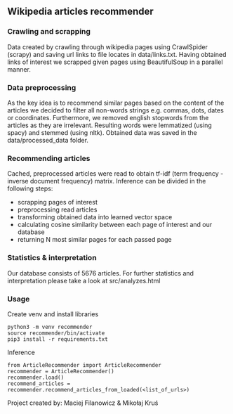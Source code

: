 ## Wikipedia articles recommender

### Crawling and scrapping
Data created by crawling through wikipedia pages using CrawlSpider (scrapy) and saving url links to file locates in data/links.txt.
Having obtained links of interest we scrapped given pages using BeautifulSoup in a parallel manner.
### Data preprocessing 
As the key idea is to recommend similar pages based on the content of the articles we decided to filter all non-words strings e.g. commas, dots, dates or coordinates.
Furthermore, we removed english stopwords from the articles as they are irrelevant. Resulting words were lemmatized (using spacy) and stemmed (using nltk). Obtained data was saved in the data/processed_data folder.
### Recommending articles
Cached, preprocessed articles were read to obtain tf-idf (term frequency - inverse document frequency) matrix. Inference can be divided in the following steps:
* scrapping pages of interest 
* preprocessing read articles
* transforming obtained data into learned vector space
* calculating cosine similarity between each page of interest and our database
* returning N most similar pages for each passed page

### Statistics  & interpretation
Our database consists of 5676 articles. For further statistics and interpretation please take a look at src/analyzes.html
### Usage 
Create venv and install libraries
```
python3 -m venv recommender 
source recommender/bin/activate
pip3 install -r requirements.txt
```
Inference 
```
from ArticleRecommender import ArticleRecommender
recommender = ArticleRecommender()
recommender.load()
recommend_articles = recommender.recommend_articles_from_loaded(<list_of_urls>)
```
Project created by: Maciej Filanowicz & Mikołaj Kruś


